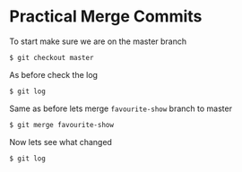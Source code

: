 # Practical Merge Commits

To start make sure we are on the master branch
```sh
$ git checkout master
```

As before check the log
```sh
$ git log
```

Same as before lets merge `favourite-show` branch to master
```sh
$ git merge favourite-show
```

Now lets see what changed
```sh
$ git log
```



